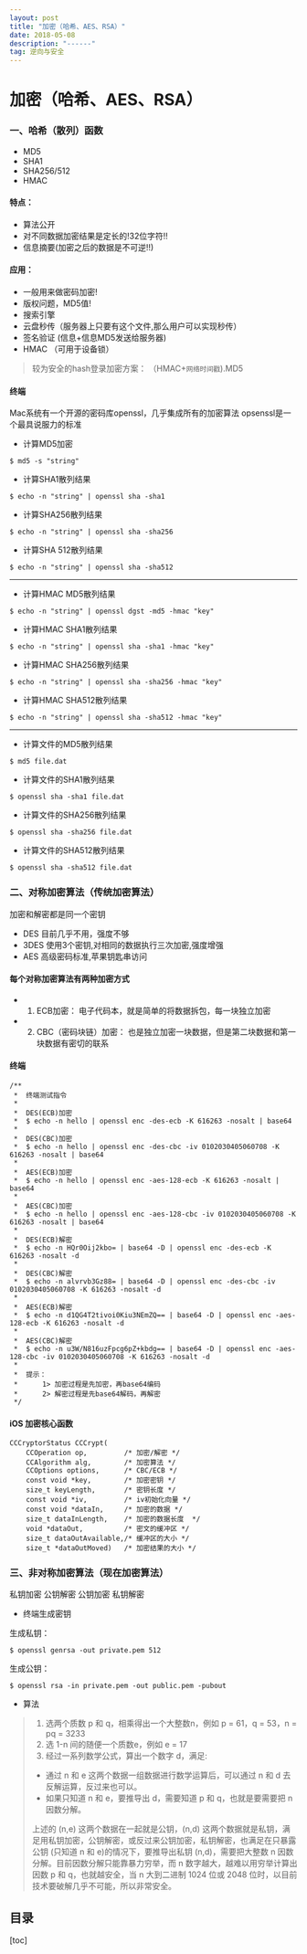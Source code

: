 ```yaml
---
layout: post
title: "加密（哈希、AES、RSA）"
date: 2018-05-08 
description: "------"
tag: 逆向与安全
---
```


# 加密（哈希、AES、RSA）

### 一、哈希（散列）函数
- MD5 
- SHA1 
- SHA256/512
- HMAC

#### 特点：

- 算法公开
- 对不同数据加密结果是定长的!32位字符!!
- 信息摘要(加密之后的数据是不可逆!!)

#### 应用：

- 一般用来做密码加密!
- 版权问题，MD5值!
- 搜索引擎
- 云盘秒传（服务器上只要有这个文件,那么用户可以实现秒传）
- 签名验证 (信息+信息MD5发送给服务器)
- HMAC （可用于设备锁）


> 较为安全的hash登录加密方案：
（HMAC+`网络时间戳`).MD5


#### 终端

Mac系统有一个开源的密码库openssl，几乎集成所有的加密算法
opsenssl是一个最具说服力的标准

- 计算MD5加密

```
$ md5 -s "string"
```

- 计算SHA1散列结果

```
$ echo -n "string" | openssl sha -sha1
```

- 计算SHA256散列结果

```
$ echo -n "string" | openssl sha -sha256
```

- 计算SHA 512散列结果

```
$ echo -n "string" | openssl sha -sha512
```

---------------------------------------------------

- 计算HMAC MD5散列结果

```
$ echo -n "string" | openssl dgst -md5 -hmac "key"
```

- 计算HMAC SHA1散列结果

```
$ echo -n "string" | openssl sha -sha1 -hmac "key"
```

- 计算HMAC SHA256散列结果

```
$ echo -n "string" | openssl sha -sha256 -hmac "key"
```

- 计算HMAC SHA512散列结果

```
$ echo -n "string" | openssl sha -sha512 -hmac "key"
```

---------------------------------------------------

- 计算文件的MD5散列结果

```
$ md5 file.dat
```

- 计算文件的SHA1散列结果

```
$ openssl sha -sha1 file.dat
```

- 计算文件的SHA256散列结果

```
$ openssl sha -sha256 file.dat
```

- 计算文件的SHA512散列结果

```
$ openssl sha -sha512 file.dat
```



### 二、对称加密算法（传统加密算法）

加密和解密都是同一个密钥

- DES   目前几乎不用，强度不够
- 3DES  使用3个密钥,对相同的数据执行三次加密,强度增强
- AES   高级密码标准,苹果钥匙串访问

#### 每个对称加密算法有两种加密方式

- 1. ECB加密： 电子代码本，就是简单的将数据拆包，每一块独立加密
- 2. CBC（密码块链）加密： 也是独立加密一块数据，但是第二块数据和第一块数据有密切的联系


#### 终端
```
/**
 *  终端测试指令
 *
 *  DES(ECB)加密
 *  $ echo -n hello | openssl enc -des-ecb -K 616263 -nosalt | base64
 *
 *  DES(CBC)加密
 *  $ echo -n hello | openssl enc -des-cbc -iv 0102030405060708 -K 616263 -nosalt | base64
 *
 *  AES(ECB)加密
 *  $ echo -n hello | openssl enc -aes-128-ecb -K 616263 -nosalt | base64
 *
 *  AES(CBC)加密
 *  $ echo -n hello | openssl enc -aes-128-cbc -iv 0102030405060708 -K 616263 -nosalt | base64
 *
 *  DES(ECB)解密
 *  $ echo -n HQr0Oij2kbo= | base64 -D | openssl enc -des-ecb -K 616263 -nosalt -d
 *
 *  DES(CBC)解密
 *  $ echo -n alvrvb3Gz88= | base64 -D | openssl enc -des-cbc -iv 0102030405060708 -K 616263 -nosalt -d
 *
 *  AES(ECB)解密
 *  $ echo -n d1QG4T2tivoi0Kiu3NEmZQ== | base64 -D | openssl enc -aes-128-ecb -K 616263 -nosalt -d
 *
 *  AES(CBC)解密
 *  $ echo -n u3W/N816uzFpcg6pZ+kbdg== | base64 -D | openssl enc -aes-128-cbc -iv 0102030405060708 -K 616263 -nosalt -d
 *
 *  提示：
 *      1> 加密过程是先加密，再base64编码
 *      2> 解密过程是先base64解码，再解密
 */
```

#### iOS 加密核心函数

``` 
CCCryptorStatus CCCrypt(
    CCOperation op,         /* 加密/解密 */
    CCAlgorithm alg,        /* 加密算法 */
    CCOptions options,      /* CBC/ECB */
    const void *key,        /* 加密密钥 */
    size_t keyLength,       /* 密钥长度 */
    const void *iv,         /* iv初始化向量 */
    const void *dataIn,     /* 加密的数据 */
    size_t dataInLength,    /* 加密的数据长度  */
    void *dataOut,          /* 密文的缓冲区 */
    size_t dataOutAvailable,/* 缓冲区的大小 */
    size_t *dataOutMoved)   /* 加密结果的大小 */                                     
```


### 三、非对称加密算法（现在加密算法）

私钥加密 公钥解密
公钥加密 私钥解密

- 终端生成密钥

生成私钥：

```
$ openssl genrsa -out private.pem 512
```

生成公钥：

```
$ openssl rsa -in private.pem -out public.pem -pubout
```

- 算法

> 1. 选两个质数 p 和 q，相乘得出一个大整数n，例如 p = 61，q = 53，n = pq = 3233
> 2. 选 1-n 间的随便一个质数e，例如 e = 17
> 3. 经过一系列数学公式，算出一个数字 d，满足:
>   - 通过 n 和 e 这两个数据一组数据进行数学运算后，可以通过 n 和 d 去反解运算，反过来也可以。
>   - 如果只知道 n 和 e，要推导出 d，需要知道 p 和 q，也就是要需要把 n 因数分解。
> 
>上述的 (n,e) 这两个数据在一起就是公钥，(n,d) 这两个数据就是私钥，满足用私钥加密，公钥解密，或反过来公钥加密，私钥解密，也满足在只暴露公钥 (只知道 n 和 e)的情况下，要推导出私钥 (n,d)，需要把大整数 n 因数分解。目前因数分解只能靠暴力穷举，而 n 数字越大，越难以用穷举计算出因数 p 和 q，也就越安全，当 n 大到二进制 1024 位或 2048 位时，以目前技术要破解几乎不可能，所以非常安全。


## 目录
[toc]

